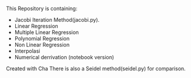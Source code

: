 This Repository is containing:
- Jacobi Iteration Method(jacobi.py).
- Linear Regression
- Multiple Linear Regression
- Polynomial Regression
- Non Linear Regression
- Interpolasi
- Numerical derrivation (notebook version)

Created with Cha
There is also a Seidel method(seidel.py) for comparison.
